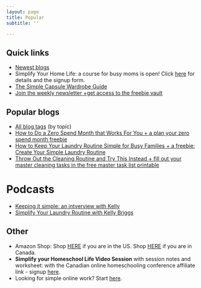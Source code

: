```yaml
---
layout: page
title: Popular
subtitle: ''

---
```

## Quick links

* [Newest blogs](https://www.simplehomemom.com)
* Simplify Your Home Life: a course for busy moms is open! Click [here](https://www.simplehomemom.com/course) for details and the signup form.
* [The Simple Capsule Wardrobe Guide ](https://www.simplehomemom.com/simple-capsule-wardrobe-guide)
* [Join the weekly newsletter +get access to the freebie vault](https://www.simplehomemom.com/freebies)

## Popular blogs

* [All blog tags](http://kellymbriggs.github.io/tags/) (by topic)
* [How to Do a Zero Spend Month that Works For You + a plan your zero spend month freebie](https://www.simplehomemom.com/how-to-do-a-zero-spend-month-that-works-for-you/)
* [How to Keep Your Laundry Routine Simple for Busy Families + a freebie: Create Your Simple Laundry Routine](https://www.simplehomemom.com/how-to-keep-your-laundry-routine-simple-for-busy-families/)
* [Throw Out the Cleaning Routine and Try This Instead + fill out your master cleaning tasks in the free master task list printable](https://www.simplehomemom.com/throw-out-the-cleaning-routine-and-try-this-instead/)

# Podcasts

* [Keeping it simple: an intverview with Kelly](https://podcasts.apple.com/ca/podcast/keeping-it-simple-an-interview-with-kelly/id1512837291?i=1000500930761)
* [Simplify Your Laundry Routine with Kelly Briggs](https://www.minimalistmomspodcast.com/ep155-simplify-your-laundry-routine-with-kelly-briggs/)

## Other

* Amazon Shop: Shop [HERE](http://www.amazon.com/shop/simplehomemom) if you are in the US. Shop [HERE](http://www.amazon.ca/shop/simplehomemom) if you are in Canada.
* **Simplify your Homeschool Life Video Session** with session notes and worksheet:  with the Canadian online homeschooling conference affiliate link - signup [here](https://canadianhomeschoolconference.com/aff/42/).
* Looking for simple online work? Start [here](https://forms.gle/v11JEewD81mxsUyf6).